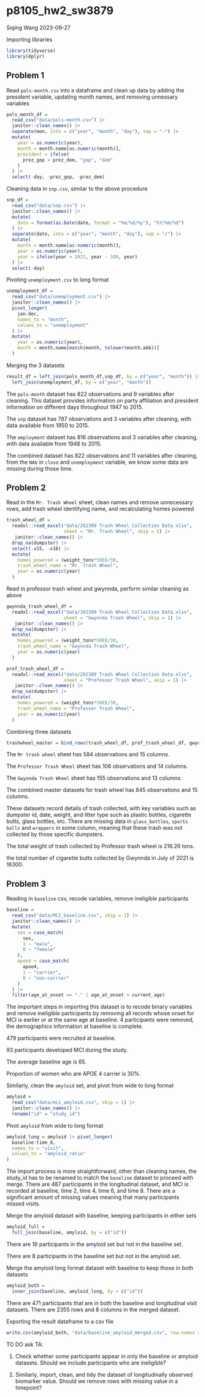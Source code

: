 p8105_hw2_sw3879
================
Siqing Wang
2023-09-27

Importing libraries

``` r
library(tidyverse)
library(dplyr)
```

## Problem 1

Read `pols-month.csv` into a dataframe and clean up data by adding the
president variable, updating month names, and removing unnessary
variables

``` r
pols_month_df = 
  read_csv("data/pols-month.csv") |> 
  janitor::clean_names() |> 
  separate(mon, into = c("year", "month", "day"), sep = "-") |> 
  mutate(
    year = as.numeric(year),
    month = month.name[as.numeric(month)],
    president = ifelse(
      prez_gop > prez_dem, "gop", "dem"
    )
  ) |> 
  select(-day, -prez_gop, -prez_dem)
```

Cleaning data in `snp.csv`, similar to the above procedure

``` r
snp_df = 
  read_csv("data/snp.csv") |> 
  janitor::clean_names() |> 
  mutate(
    date = format(as.Date(date, format = "%m/%d/%y"), "%Y/%m/%d")
  ) |> 
  separate(date, into = c("year", "month", "day"), sep = "/") |> 
  mutate(
    month = month.name[as.numeric(month)],
    year = as.numeric(year),
    year = ifelse(year > 2023, year - 100, year)
  ) |> 
  select(-day)
```

Pivoting `unemployment.csv` to long format

``` r
unemployment_df = 
  read_csv("data/unemployment.csv") |> 
  janitor::clean_names() |> 
  pivot_longer(
    jan:dec,
    names_to = "month",
    values_to = "unemployment"
  ) |> 
  mutate(
    year = as.numeric(year),
    month = month.name[match(month, tolower(month.abb))]
  )
```

Merging the 3 datasets

``` r
result_df = left_join(pols_month_df,snp_df, by = c("year", "month")) |> 
  left_join(unemployment_df, by = c("year", "month"))
```

The `pols-month` dataset has 822 observations and 9 variables after
cleaning. This dataset provides information on party affiliation and
president information on different days throughout 1947 to 2015.

The `snp` dataset has 787 observations and 3 variables after cleaning,
with data available from 1950 to 2015.

The `employment` dataset has 816 observations and 3 variables after
cleaning, with data available from 1948 to 2015.

The combined dataset has 822 observations and 11 variables after
cleaning, from the `NA`s in `close` and `unemployment` variable, we know
some data are missing during those time.

## Problem 2

Read in the `Mr. Trash Wheel` sheet, clean names and remove unnecessary
rows, add trash wheel identifying name, and recalculating homes powered

``` r
trash_wheel_df = 
  readxl::read_excel("data/202309 Trash Wheel Collection Data.xlsx", 
                     sheet = "Mr. Trash Wheel", skip = 1) |> 
   janitor::clean_names() |>
  drop_na(dumpster) |> 
  select(-x15, -x16) |> 
  mutate(
    homes_powered = (weight_tons*500)/30,
    trash_wheel_name = "Mr. Trash Wheel",
    year = as.numeric(year)
  )
```

Read in professor trash wheel and gwynnda, perform similar cleaning as
above

``` r
gwynnda_trash_wheel_df = 
  readxl::read_excel("data/202309 Trash Wheel Collection Data.xlsx", 
                     sheet = "Gwynnda Trash Wheel", skip = 1) |> 
   janitor::clean_names() |>
  drop_na(dumpster) |> 
  mutate(
    homes_powered = (weight_tons*500)/30,
    trash_wheel_name = "Gwynnda Trash Wheel",
    year = as.numeric(year)
  )

prof_trash_wheel_df = 
  readxl::read_excel("data/202309 Trash Wheel Collection Data.xlsx", 
                     sheet = "Professor Trash Wheel", skip = 1) |> 
   janitor::clean_names() |>
  drop_na(dumpster) |> 
  mutate(
    homes_powered = (weight_tons*500)/30,
    trash_wheel_name = "Professor Trash Wheel",
    year = as.numeric(year)
  )
```

Combining three datasets

``` r
trashwheel_master = bind_rows(trash_wheel_df, prof_trash_wheel_df, gwynnda_trash_wheel_df) |> select(trash_wheel_name = "trash_wheel_name", everything())
```

The `Mr trash wheel` sheet has 584 observations and 15 columns.

The `Professor Trash Wheel` sheet has 106 observations and 14 columns.

The `Gwynnda Trash Wheel` sheet has 155 observations and 13 columns.

The combined master datasets for trash wheel has 845 observations and 15
columns.

These datasets record details of trash collected, with key variables
such as dumpster id, date, weight, and litter type such as plastic
bottles, cigarette butts, glass bottles, etc. There are missing data in
`glass_bottles`, `sports balls` and `wrappers` in some column, meaning
that these trash was not collected by those specific dumpsters.

The total weight of trash collected by Professor trash wheel is 216.26
tons.

the total number of cigarette butts collected by Gwynnda in July of 2021
is 16300.

## Problem 3

Reading in `baseline` csv, recode variables, remove ineligible
participants

``` r
baseline = 
  read_csv("data/MCI_baseline.csv", skip = 1) |> 
  janitor::clean_names() |> 
  mutate(
    sex = case_match(
      sex,
      1 ~ "male",
      0 ~ "female"
    ),
    apoe4 = case_match(
      apoe4,
      1 ~ "carrier",
      0 ~ "non-carrier"
    )
  ) |> 
  filter(age_at_onset == "." | age_at_onset > current_age)
```

The important steps in importing this dataset is to recode binary
variables and remove ineligible participants by removing all records
whose onset for MCI is earlier or at the same age at baseline. 4
participants were removed, the demographics information at baseline is
complete.

479 participants were recruited at baseline.

93 participants developed MCI during the study.

The average baseline age is 65.

Proportion of women who are APOE 4 carrier is 30%.

Similarly, clean the `amyloid` set, and pivot from wide to long format

``` r
amyloid = 
  read_csv("data/mci_amyloid.csv", skip = 1) |> 
  janitor::clean_names() |> 
  rename("id" = "study_id") 
```

Pivot `amyloid` from wide to long format

``` r
amyloid_long = amyloid |> pivot_longer(
  baseline:time_8,
  names_to = "visit",
  values_to = "amyloid_ratio"
)
```

The import process is more straightforward, other than cleaning names,
the study_id has to be renamed to match the `baseline` dataset to
proceed with merge. There are 487 participants in the longitudinal
dataset, and MCI is recorded at baseline, time 2, time 4, time 6, and
time 8. There are a significant amount of missing values meaning that
many participants missed visits.

Merge the amyloid dataset with baseline, keeping participants in either
sets

``` r
amyloid_full = 
  full_join(baseline, amyloid, by = c("id"))
```

There are 16 participants in the amyloid set but not in the baseline
set.

There are 8 participants in the baseline set but not in the amyloid set.

Merge the amyloid long format dataset with baseline to keep those in
both datasets

``` r
amyloid_both = 
  inner_join(baseline, amyloid_long, by = c("id"))
```

There are 471 participants that are in both the baseline and
longitudinal visit datasets. There are 2355 rows and 8 columns in the
merged dataset.

Exporting the result dataframe to a csv file

``` r
write.csv(amyloid_both, "data/baseline_amyloid_merged.csv", row.names = FALSE)
```

TO DO ask TA:

1.  Check whether some participants appear in only the baseline or
    amyloid datasets. Should we include participants who are ineligible?

2.  Similarly, import, clean, and tidy the dataset of longitudinally
    observed biomarker value. Should we remove rows with missing value
    in a timepoint?
